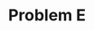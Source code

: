---
contest: Techporia
year: 2020
round: Qualification
problem: E
title: Problem E
pdf: contests/Techporia/2020/final/E - Problem E.pdf
---